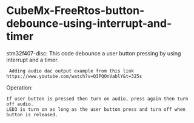 # CubeMx-FreeRtos-button-debounce-using-interrupt-and-timer
stm32f407-disc: This code debounce a user button pressing by using interrupt and a timer.

     Adding audio dac output example from this link https://www.youtube.com/watch?v=QIPQOnVablY&t=325s

Operation:
  
    If user button is pressed then turn on audio, press again then turn off audio.
    LED3 is turn on as long as the user button press and turn off when button is released.
    
